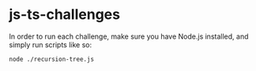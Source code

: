 # js-ts-challenges

In order to run each challenge, make sure you have Node.js installed, and simply run scripts like so:

```bash
node ./recursion-tree.js
```

